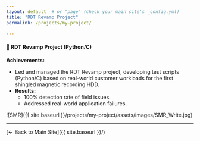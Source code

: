 ```yaml
---
layout: default  # or "page" (check your main site's _config.yml)
title: "RDT Revamp Project"
permalink: /projects/my-project/

---
```

#### 🚀 RDT Revamp Project (Python/C)  
**Achievements:**  
- Led and managed the RDT Revamp project, developing test scripts (Python/C) based on real-world customer workloads for the first shingled magnetic recording HDD.  
- **Results:**  
  - 100% detection rate of field issues.
  - Addressed real-world application failures.
 
![SMR]({{ site.baseurl }}/projects/my-project/assets/images/SMR_Write.jpg)

---

[← Back to Main Site]({{ site.baseurl }}/)
